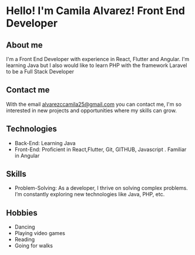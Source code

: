 # Hello! I'm Camila Alvarez! Front End  Developer
## About me 
I'm a Front End Developer with experience in React, Flutter and Angular. I'm learning Java but I also would like to learn PHP with the framework Laravel to be a Full Stack Developer

## Contact me 

With the email alvarezccamila25@gmail.com  you can contact me, I'm so interested in new projects and opportunities where my skills can grow.


## Technologies
- Back-End: Learning Java
- Front-End: Proficient in React,Flutter, Git, GITHUB, Javascript . Familiar in Angular
  
## Skills
- Problem-Solving: As a developer, I thrive on solving complex problems. I’m constantly exploring new technologies like Java, PHP, etc. 

## Hobbies
- Dancing
- Playing video games
- Reading
- Going for walks 
